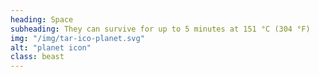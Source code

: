```yaml
---
heading: Space
subheading: They can survive for up to 5 minutes at 151 °C (304 °F)
img: "/img/tar-ico-planet.svg"
alt: "planet icon"
class: beast
---
```

